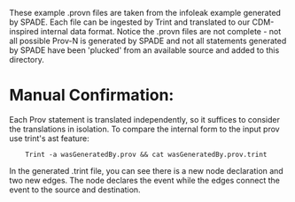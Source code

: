 These example .provn files are taken from the infoleak example generated by
SPADE.  Each file can be ingested by Trint and translated to our CDM-inspired
internal data format.  Notice the .provn files are not complete - not all
possible Prov-N is generated by SPADE and not all statements generated by SPADE
have been 'plucked' from an available source and added to this directory.

# Manual Confirmation:

Each Prov statement is translated independently, so it suffices to consider the
translations in isolation.  To compare the internal form to the input prov use
trint's ast feature:

```
    Trint -a wasGeneratedBy.prov && cat wasGeneratedBy.prov.trint
```

In the generated .trint file, you can see there is a new node declaration and
two new edges.  The node declares the event while the edges connect the event to
the source and destination.
